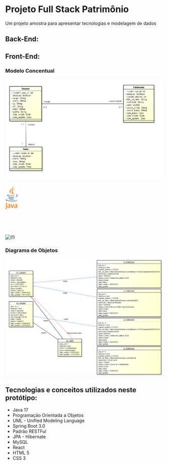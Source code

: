 # Projeto Full Stack Patrimônio
Um projeto amostra para apresentar tecnologias e modelagem de dados

## Back-End:

## Front-End:

### Modelo Concentual
![Modelo](src/main/resources/img/Modelo_conceitual.png)

[<img alt="Java" width="40px" src="src/main/resources/img/img_logos/Java.svg" />](https://dev.java/)

![<img alt="Java" width="80px" src="src/main/resources/img/img_logos/Java.svg" />](https://dev.java/)

![<img alt="Java" width="100px" src="src/main/resources/img/img_logos/Java.svg" />](https://dev.java/)

![<img alt="Java" width="100px" src="src/main/resources/img/img_logos/Java.svg" /> (!) <img alt="Java" width="100px" src="src/main/resources/img/img_logos/Java.svg" /> ](https://dev.java/)

### Diagrama de Objetos
![Modelo](src/main/resources/img/Diagrama_objetos.PNG)

## Tecnologias e conceitos utilizados neste protótipo:
* Java 17
* Programação Orientada a Objetos
* UML - Unified Modeling Language
* Spring Boot 3.0
* Padrão RESTFul
* JPA - Hibernate
* MySQL
* React
* HTML 5
* CSS 3
